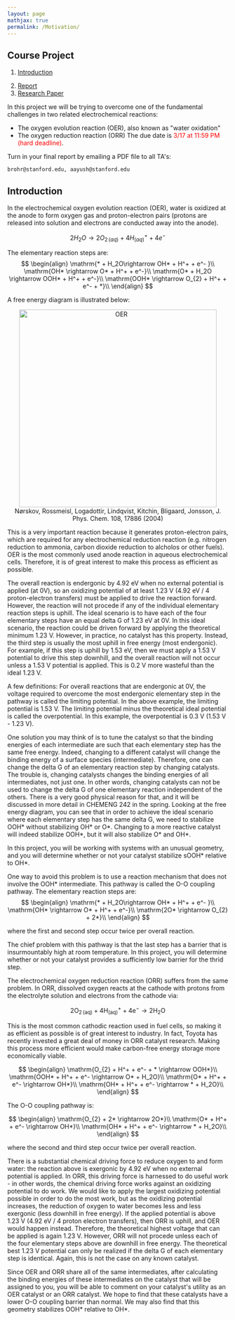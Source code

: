 ```yaml
---
layout: page
mathjax: true
permalink: /Motivation/
---
```


## Course Project ##
1. [Introduction](#intro)

<!--

3. [Calculations](#calcs)
3. [Analysis](#analysis)

-->
2. [Report](#report)
3. [Research Paper](#paper)

<!--
4. [Grading](#grading)
5. [Summary of Requirements](#reqs)
-->


In this project we will be trying to overcome one of the fundamental challenges in two related electrochemical reactions:
- The oxygen evolution reaction (OER), also known as "water oxidation"
- The oxygen reduction reaction (ORR)
The due date is <font color="red">3/17 at 11:59 PM (hard deadline)</font>.

Turn in your final report by emailing a PDF file to all TA's:

```
brohr@stanford.edu, aayush@stanford.edu
```

<a name='intro'></a>

## Introduction ##

In the electrochemical oxygen evolution reaction (OER), water is oxidized at the anode to form oxygen gas and proton-electron pairs (protons are released into solution and electrons are conducted away into the anode).

$$
\mathrm 2H_2O \rightarrow {2O_{2\,(aq)} + 4H^+_{(aq)} + 4e^-}
$$

The elementary reaction steps are:
$$
\begin{align}
\mathrm{* + H_2O\rightarrow OH* + H^+ + e^- }\\
\mathrm{OH* \rightarrow O* + H^+ + e^-}\\
\mathrm{O* + H_2O \rightarrow OOH* + H^+ + e^-}\\
\mathrm{OOH* \rightarrow O_{2} + H^+ + e^- + *}\\
\end{align}
$$


A free energy diagram is illustrated below:

<center><img src="../Images/OER_FED.png" alt="OER" style="width: 450px;"/>
<br>Nørskov, Rossmeisl, Logadottir, Lindqvist, Kitchin, Bligaard, Jonsson, J. Phys. Chem. 108, 17886 (2004)</center>

This is a very important reaction because it generates proton-electron pairs, which are required for any electrochemical reduction reaction (e.g. nitrogen reduction to ammonia, carbon dioxide reduction to alcholos or other fuels). OER is the most commonly used anode reaction in aqueous electrochemical cells. Therefore, it is of great interest to make this process as efficient as possible.

The overall reaction is endergonic by 4.92 eV when no external potential is applied (at 0V), so an oxidizing potential of at least 1.23 V (4.92 eV / 4 proton-electron transfers) must be applied to drive the reaction forward. However, the reaction will not procede if any of the individual elementary reaction steps is uphill. The ideal scenario is to have each of the four elementary steps have an equal delta G of 1.23 eV at 0V. In this ideal scenario, the reaction could be driven forward by applying the theoretical minimum 1.23 V. However, in practice, no catalyst has this property. Instead, the third step is usually the most uphill in free energy (most endergonic). For example, if this step is uphill by 1.53 eV, then we must apply a 1.53 V potential to drive this step downhill, and the overall reaction will not occur unless a 1.53 V potential is applied. This is 0.2 V more wasteful than the ideal 1.23 V.

A few definitions:
For overall reactions that are endergonic at 0V, the voltage required to overcome the most endergonic elementary step in the pathway is called the limiting potential. In the above example, the limiting potential is 1.53 V.
The limiting potential minus the theoretical ideal potential is called the overpotential. In this example, the overpotential is 0.3 V (1.53 V - 1.23 V). 

One solution you may think of is to tune the catalyst so that the binding energies of each intermediate are such that each elementary step has the same free energy. Indeed, changing to a different catalyst will change the binding energy of a surface species (intermediate). Therefore, one can change the delta G of an elementary reaction step by changing catalysts. The trouble is, changing catalysts changes the binding energies of all intermediates, not just one. In other words, changing catalysts can not be used to change the delta G of one elementary reaction independent of the others. There is a very good physical reason for that, and it will be discussed in more detail in CHEMENG 242 in the spring. Looking at the free energy diagram, you can see that in order to achieve the ideal scenario where each elementary step has the same delta G, we need to stabilize OOH* without stabilizing OH* or O*. Changing to a more reactive catalyst will indeed stabilize OOH*, but it will also stabilize O* and OH*.

In this project, you will be working with systems with an unusual geometry, and you will determine whether or not your catalyst stabilize sOOH* relative to OH*.

One way to avoid this problem is to use a reaction mechanism that does not involve the OOH* intermediate. This pathway is called the O-O coupling pathway. The elementary reaction steps are:
$$
\begin{align}
\mathrm{* + H_2O\rightarrow OH* + H^+ + e^- }\\
\mathrm{OH* \rightarrow O* + H^+ + e^-}\\
\mathrm{2O* \rightarrow O_{2} + 2*}\\
\end{align}
$$

where the first and second step occur twice per overall reaction.

The chief problem with this pathway is that the last step has a barrier that is insurmountably high at room temperature. In this project, you will determine whether or not your catalyst provides a sufficiently low barrier for the thrid step.

The electrochemical oxygen reduction reaction (ORR) suffers from the same problem. In ORR, dissolved oxygen reacts at the cathode with protons from the electrolyte solution and electrons from the cathode via:

$$
\mathrm{2O_{2\,(aq)} + 4H^+_{(aq)} + 4e^- \rightarrow 2H_2O}
$$

This is the most common cathodic reaction used in fuel cells, so making it as efficient as possible is of great interest to industry. In fact, Toyota has recently invested a great deal of money in ORR catalyst research. Making this process more efficient would make carbon-free energy storage more economically viable.

$$
\begin{align}
\mathrm{O_{2} + H^+ + e^- + * \rightarrow OOH*}\\
\mathrm{OOH* + H^+ + e^- \rightarrow O* + H_2O}\\
\mathrm{O* + H^+ + e^- \rightarrow OH*}\\
\mathrm{OH* + H^+ + e^- \rightarrow * + H_2O}\\
\end{align}
$$

The O-O coupling pathway is:

$$
\begin{align}
\mathrm{O_{2} + 2* \rightarrow 2O*}\\
\mathrm{O* + H^+ + e^- \rightarrow OH*}\\
\mathrm{OH* + H^+ + e^- \rightarrow * + H_2O}\\
\end{align}
$$

where the second and third step occur twice per overall reaction.


There is a substantial chemical driving force to reduce oxygen to and form water: the reaction above is exergonic by 4.92 eV when no external potential is applied. In ORR, this driving force is harnessed to do useful work - in other words, the chemical driving force works against an oxidizing potential to do work. We would like to apply the largest oxidizing potential possible in order to do the most work, but as the oxidizing potential increases, the reduction of oxygen to water becomes less and less exergonic (less downhill in free energy). If the applied potential is above 1.23 V (4.92 eV / 4 proton electron transfers), then ORR is uphill, and OER would happen instead. Therefore, the theoretical highest voltage that can be applied is again 1.23 V. However, ORR will not procede unless each of the four elementary steps above are downhill in free energy. The theoretical best 1.23 V potential can only be realized if the delta G of each elementary step is identical. Again, this is not the case on any known catalyst.

Since OER and ORR share all of the same intermediates, after calculating the binding energies of these intermediates on the catalyst that will be assigned to you, you will be able to comment on your catalyst's utility as an OER catalyst or an ORR catalyst. We hope to find that these catalysts have a lower O-O coupling barrier than normal. We may also find that this geometry stabilizes OOH* relative to OH*.


<!--

<a name='calcs'></a>

## Calculations ##

Create a `CHE444Project` folder in your `$SCRATCH` directory by running:

```bash
mkdir $SCRATCH/CHE444Project/
```

You may run the exercises in any directory (as long as it is under `$SCRATCH`), but keep all the final files for the project organized.

For the first step, N<sub>2</sub> → 2N\*, you *are required* to calculate the transition state. To do this, you will need to calculate the final adsorbed state with two nitrogen atoms (2N\*).

To describe the full reaction on your catalytic system, you will need to calculate the adsorption energies of all intermediates, in their most stable configuration (N\*, NH\*, NH<sub>2</sub>\*, NH<sub>3</sub>\*, H\*). A mean field approximation can be used in the analysis (*e.g.* ∆*E*<sub>2NH</sub> = 2∆*E*<sub>NH</sub>). You are not required to calculate the transition states for these steps, though you are welcome to.

In summary:

1. Structural relaxations on both your assigned M<sub>13</sub> cluster and a (111) surface for the same metals. [Project Part 1](../ASE/Getting_Started)
2. **For the M<sub>13</sub> cluster only**: Adsorption energies for the remaining intermediates in the adsorbed state (N\*, NH\*, NH<sub>2</sub>\*, NH<sub>3</sub>\*, H\*). Check all possible sites in order to determine optimal adsorption configurations. [Project Part 2](../ASE/Adsorption)
3. **For both M<sub>13</sub> cluster and metal surface**: Fixed bond length (FBL) calculation for the activation barrier for N<sub>2</sub> → 2N\*. You will need to perform an adsorption energy calculation for 2N\*, which will serve as the starting point for the FBL. [Project Part 3](../ASE/Transition_States)
4. Vibrational analysis for the transition state **and** the adsorbed states. Calculation of the reaction rate and also a free energy diagram with some temperature and pressure dependence. [Project Part 3](../ASE/Transition_States)

Once you have finished the required calculations, you are free to explore other features of the reaction as you see fit.

**IMPORTANT:**

When you have finished all your calculations. Confirm that your results are organized in the following way:

```bash
../CHE444Project/Adsorption/
../CHE444Project/Adsorption/Surface/
../CHE444Project/Adsorption/Surface/2N/
../CHE444Project/Adsorption/Surface/2N/config1
...
../CHE444Project/Adsorption/Cluster/
../CHE444Project/Adsorption/Cluster/2N/
../CHE444Project/Adsorption/Cluster/NH/
../CHE444Project/Adsorption/Cluster/NH/config1
../CHE444Project/Adsorption/Cluster/NH/config2
...
../CHE444Project/TransitionStates/Cluster/2N_to_N2/
../CHE444Project/TransitionStates/Cluster/2N_to_N2/config1
...
../CHE444Project/Vibrations/N/
../CHE444Project/Vibrations/2N/
...
```

where `CHEMENG444Project` is your **project directory**. You should rename `config1` to something that describes the binding configuration, such as `BrBr` for two bridging sites. You should have one calculation per directory. Run the following to copy all your files into the shared course directory, so your classmates may access the results.

On Sherlock, from your **project directory**, run:

```bash
/scratch/PI/suncat/chemeng444_2016/submit
```

On CEES, from your **project directory**, run:

```bash
/data/cees/cheme444/submit
```

<a name='analysis'></a>



## Analysis ##

Your analysis should include the following:

* Discussion of the optimal binding configurations on the surface
* Comparison between the (111) surface and the M<sub>13</sub> cluster
* Analysis of rate as a function of the temperature

Beyond these points, you may discuss anything you find interesting. Here are some ideas:

* Do the reaction intermediates (adsorbates) show the same dependence on surface site or surface termination?
* What are other factors that can affect adsorbate-metal interaction?
* How important is the coordination number of the metal? Compare the metal cluster to the metal surface.

You are welcome to share data amongst your peers to discuss broader trends. (We encourage you to use [Piazza](http://piazza.com/class/ij0k0xrcxrz5pa) for questions and discussions so you can help each other troubleshoot and share data. You may also include additional calculations into your project (scripts available), but this is not required:

* Density of states calculations on the surfaces
* Error analysis using the BEEF ensembles

**If you need the energy of the fixed clusters, they are available [here](../Fixed_Lattice_Clusters/energies.txt).**

<a name='report'></a>



## Report ##

Your report should be between 3 to 5 pages long including figures and tables. Please be succinct and organize it in the following way:

* Introduction (brief) - don't write too much
* Calculation details
* Results and discussion
* Conclusion (brief)

We will provide more details once we get started.

<a name='paper'></a>

## Research Paper ##

We expect that your results will form the basis of a manuscript that we will be putting together as a class. For previous class papers:

* [(2011) Finite-Size Effects in O and CO Adsorption for the Late Transition Metals, *Topics in Catalysis*](http://dx.doi.org/10.1007/s11244-012-9908-x)
* [(2015) Direct Water Decomposition on Transition Metal Surfaces: Structural Dependence and Catalytic Screening, *Catalysis Letters*](http://dx.doi.org/10.1007/s10562-016-1708-7).
 
Notice how much the class size has grown!

<a name='grading'></a>

## Grading ##

* 30% exercises
* 20% write-up
* 20% kinetics
* 30% calculations

<a name='reqs'></a>

## Summary of Requirements ##

At a minimum you should accomplish the following:

1. Complete the [three exercises](../ASE/).
2. Setup a M<sub>13</sub> cluster and a (111) surface and calculate adsorption energies for all intermediates.
3. Calculate transition states for the first step N<sub>2</sub> dissociation) using the fixed bond-length method. Extra credit for calculating the hydrogenation barriers.
4. Vibrational frequency and free energy calculations (initial, transition, and final states, and all adsorbed intermediates). 
5. Analysis
    1. Optimal adsorption sites (relation to transition states)
    2. Kinetic rate analysis
6. Report (3~5 pages maximum)

Email your final report as a PDF document to:

`ctsai89@stanford.edu, aayush@stanford.edu, shaama@stanford.edu, ambarish@stanford.edu`

-->
